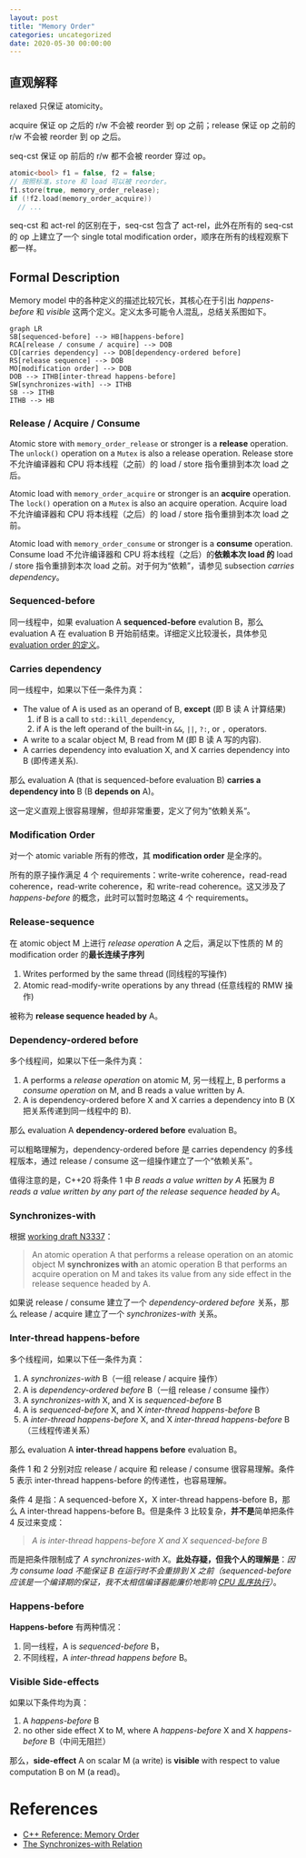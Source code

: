 ```yaml
---
layout: post
title: "Memory Order"
categories: uncategorized
date: 2020-05-30 00:00:00
---
```


## 直观解释

relaxed 只保证 atomicity。

acquire 保证 op 之后的 r/w 不会被 reorder 到 op 之前；release 保证 op 之前的 r/w 不会被 reorder 到 op 之后。

seq-cst 保证 op 前后的 r/w 都不会被 reorder 穿过 op。

```c++
atomic<bool> f1 = false, f2 = false;
// 按照标准，store 和 load 可以被 reorder。
f1.store(true, memory_order_release);
if (!f2.load(memory_order_acquire))
  // ...
```

seq-cst 和 act-rel 的区别在于，seq-cst 包含了 act-rel，此外在所有的 seq-cst 的 op 上建立了一个 single total modification order，顺序在所有的线程观察下都一样。

## Formal Description

Memory model 中的各种定义的描述比较冗长，其核心在于引出 *happens-before* 和 *visible* 这两个定义。定义太多可能令人混乱，总结关系图如下。

```mermaid
graph LR
SB[sequenced-before] --> HB[happens-before]
RCA[release / consume / acquire] --> DOB
CD[carries dependency] --> DOB[dependency-ordered before]
RS[release sequence] --> DOB
MO[modification order] --> DOB
DOB --> ITHB[inter-thread happens-before]
SW[synchronizes-with] --> ITHB
SB --> ITHB
ITHB --> HB
```

### Release / Acquire / Consume

Atomic store with `memory_order_release` or stronger is a **release** operation. The `unlock()` operation on a `Mutex` is also a release operation. Release  store 不允许编译器和 CPU 将本线程（之前）的 load / store 指令重排到本次 load 之后。

Atomic load with `memory_order_acquire` or stronger is an **acquire** operation. The `lock()` operation on a `Mutex` is also an acquire operation. Acquire load 不允许编译器和 CPU 将本线程（之后）的 load / store 指令重排到本次 load 之前。

Atomic load with `memory_order_consume` or stronger is a **consume** operation. Consume load 不允许编译器和 CPU 将本线程（之后）的**依赖本次 load 的** load / store 指令重排到本次 load 之前。对于何为“依赖”，请参见 subsection *carries dependency*。

### Sequenced-before

同一线程中，如果 evaluation A **sequenced-before** evalution B，那么 evaluation A 在 evaluation B 开始前结束。详细定义比较漫长，具体参见 [evaluation order 的定义](https://en.cppreference.com/w/cpp/language/eval_order)。

### Carries dependency

同一线程中，如果以下任一条件为真：

- The value of A is used as an operand of B, **except** (即 B 读 A 计算结果)
  1. if B is a call to `std::kill_dependency`,
  2. if A is the left operand of the built-in `&&`, `||`, `?:`, or `,` operators.
- A write to a scalar object M, B read from M (即 B 读 A 写的内容).
- A carries dependency into evaluation X, and X carries dependency into B (即传递关系).

那么 evaluation A (that is sequenced-before evaluation B) **carries a dependency into** B (B **depends on** A)。

这一定义直观上很容易理解，但却非常重要，定义了何为”依赖关系“。

### Modification Order

对一个 atomic variable 所有的修改，其 **modification order** 是全序的。

所有的原子操作满足 4 个 requirements：write-write coherence，read-read coherence，read-write coherence，和 write-read coherence。这又涉及了 *happens-before* 的概念，此时可以暂时忽略这 4 个 requirements。

### Release-sequence

在 atomic object M 上进行 *release operation* A 之后，满足以下性质的 M 的 modification order 的**最长连续子序列**

1. Writes performed by the same thread (同线程的写操作)
2. Atomic read-modify-write operations by any thread (任意线程的 RMW 操作)

被称为 **release sequence headed by** A。

### Dependency-ordered before

多个线程间，如果以下任一条件为真：

1. A performs a *release operation* on atomic M, 另一线程上, B performs a *consume operation* on M, and B reads a value written by A.
2. A is dependency-ordered before X and X carries a dependency into B (X 把关系传递到同一线程中的 B).

那么 evaluation A **dependency-ordered before** evaluation B。

可以粗略理解为，dependency-ordered before 是 carries dependency 的多线程版本，通过 release / consume 这一组操作建立了一个“依赖关系”。

值得注意的是，C++20 将条件 1 中 *B reads a value written by A* 拓展为 *B reads a value written by any part of the release sequence headed by A*。

### Synchronizes-with

根据 [working draft N3337](http://www.open-std.org/jtc1/sc22/wg21/docs/papers/2012/n3337.pdf)：

> An atomic operation A that performs a release operation on an atomic object M **synchronizes with** an atomic operation B that performs an acquire operation on M and takes its value from any side effect in the release sequence headed by A.

如果说 release / consume 建立了一个 *dependency-ordered before* 关系，那么 release / acquire 建立了一个 *synchronizes-with* 关系。

### Inter-thread happens-before

多个线程间，如果以下任一条件为真：

1. A *synchronizes-with* B（一组 release / acquire 操作）
2. A is *dependency-ordered before* B（一组 release / consume 操作）
3. A *synchronizes-with* X, and X is *sequenced-before* B
4. A is *sequenced-before* X, and X *inter-thread happens-before* B
5. A *inter-thread happens-before* X, and X *inter-thread happens-before* B（三线程传递关系）

那么 evaluation A **inter-thread happens before** evaluation B。

条件 1 和 2 分别对应 release / acquire 和 release / consume 很容易理解。条件 5 表示 inter-thread happens-before 的传递性，也容易理解。

条件 4 是指：A sequenced-before X，X inter-thread happens-before B，那么 A inter-thread happens-before B。但是条件 3 比较复杂，**并不是**简单把条件 4 反过来变成：

>  *A is inter-thread happens-before X and X sequenced-before B*

而是把条件限制成了 *A synchronizes-with X*。**此处存疑，但我个人的理解是**：*因为 consume load 不能保证 B 在运行时不会重排到 X 之前（sequenced-before 应该是一个编译期的保证，我不太相信编译器能廉价地影响 [CPU 乱序执行](https://en.wikipedia.org/wiki/Memory_ordering)）*。

### Happens-before

**Happens-before** 有两种情况：

1. 同一线程，A is *sequenced-before* B，
2. 不同线程，A *inter-thread happens before* B。

### Visible Side-effects

如果以下条件均为真：

1. A *happens-before* B
2. no other side effect X to M, where A *happens-before* X and X *happens-before* B（中间无阻拦）

那么，**side-effect** A on scalar M (a write) is **visible** with respect to value computation B on M (a read)。

# References

- [C++ Reference: Memory Order](https://en.cppreference.com/w/cpp/atomic/memory_order)
- [The Synchronizes-with Relation](https://preshing.com/20130823/the-synchronizes-with-relation/)

